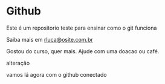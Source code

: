 # Github

Este é um repositorio teste para ensinar como o git funciona

Saiba mais em [rluca@osite.com.br](http://www.terra.com.br)

Gostou do curso, quer mais. Ajude com uma doacao ou café.

alteração

vamos lá agora com o github conectado
